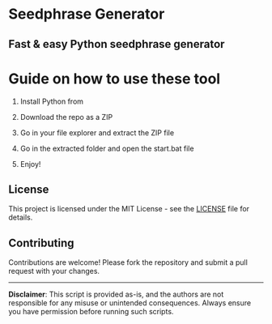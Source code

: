# Seedphrase Generator

## Fast & easy Python seedphrase generator

# Guide on how to use these tool

1. Install Python from 
 
2. Download the repo as a ZIP 

3. Go in your file explorer and extract the ZIP file 

4. Go in the extracted folder and open the start.bat file

5. Enjoy!
 
## License

This project is licensed under the MIT License - see the [LICENSE](LICENSE) file for details.
  
## Contributing
 
Contributions are welcome! Please fork the repository and submit a pull request with your changes.  

--- 
 
**Disclaimer**: This script is provided as-is, and the authors are not responsible for any misuse or unintended consequences. Always ensure you have permission before running such scripts.